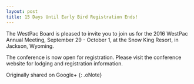 ```yaml
---
layout: post
title: 15 Days Until Early Bird Registration Ends!
---
```


The WestPac Board is pleased to invite you to join us for the 2016 WestPac Annual Meeting, September 29 - October 1, at the Snow King Resort, in Jackson, Wyoming.

The conference is now open for registration. Please visit the conference website for lodging and registration information. 

Originally shared on Google+
{: .oNote}
